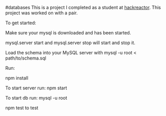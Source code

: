 #databases
This is a project I completed as a student at [hackreactor](http://hackreactor.com). This project was worked on with a pair.

To get started:

Make sure your mysql is downloaded and has been started. 

mysql.server start and mysql.server stop will start and stop it.

Load the schema into your MySQL server with mysql -u root < path/to/schema.sql

Run: 

npm install

To start server run: npm start

To start db run: mysql -u root 

npm test to test
